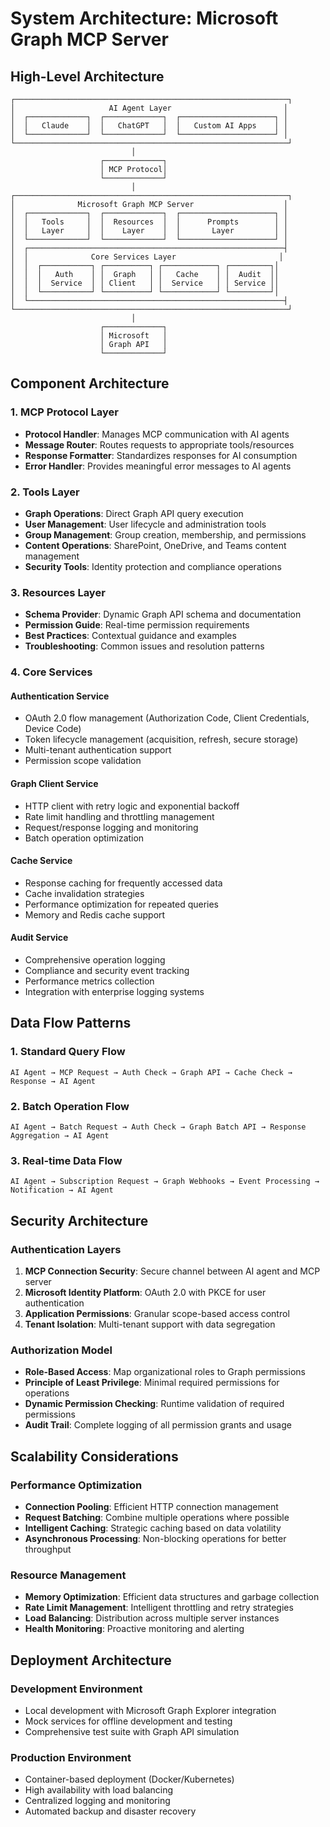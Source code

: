 # System Architecture: Microsoft Graph MCP Server

## High-Level Architecture

```
┌─────────────────────────────────────────────────────────────┐
│                     AI Agent Layer                         │
│  ┌─────────────┐  ┌─────────────┐  ┌─────────────────────┐ │
│  │   Claude    │  │   ChatGPT   │  │   Custom AI Apps    │ │
│  └─────────────┘  └─────────────┘  └─────────────────────┘ │
└─────────────────────────────────────────────────────────────┘
                           │
                    ┌─────────────┐
                    │ MCP Protocol│
                    └─────────────┘
                           │
┌─────────────────────────────────────────────────────────────┐
│              Microsoft Graph MCP Server                    │
│  ┌─────────────┐  ┌─────────────┐  ┌─────────────────────┐ │
│  │   Tools     │  │  Resources  │  │      Prompts        │ │
│  │   Layer     │  │    Layer    │  │       Layer         │ │
│  └─────────────┘  └─────────────┘  └─────────────────────┘ │
│  ┌─────────────────────────────────────────────────────────┤
│  │              Core Services Layer                       │
│  │  ┌───────────┐ ┌──────────┐ ┌────────────┐ ┌─────────┐│
│  │  │   Auth    │ │  Graph   │ │   Cache    │ │  Audit  ││
│  │  │  Service  │ │ Client   │ │  Service   │ │ Service ││
│  │  └───────────┘ └──────────┘ └────────────┘ └─────────┘│
│  └─────────────────────────────────────────────────────────┤
└─────────────────────────────────────────────────────────────┘
                           │
                    ┌─────────────┐
                    │ Microsoft   │
                    │ Graph API   │
                    └─────────────┘
```

## Component Architecture

### 1. MCP Protocol Layer
- **Protocol Handler**: Manages MCP communication with AI agents
- **Message Router**: Routes requests to appropriate tools/resources
- **Response Formatter**: Standardizes responses for AI consumption
- **Error Handler**: Provides meaningful error messages to AI agents

### 2. Tools Layer
- **Graph Operations**: Direct Graph API query execution
- **User Management**: User lifecycle and administration tools
- **Group Management**: Group creation, membership, and permissions
- **Content Operations**: SharePoint, OneDrive, and Teams content management
- **Security Tools**: Identity protection and compliance operations

### 3. Resources Layer
- **Schema Provider**: Dynamic Graph API schema and documentation
- **Permission Guide**: Real-time permission requirements
- **Best Practices**: Contextual guidance and examples
- **Troubleshooting**: Common issues and resolution patterns

### 4. Core Services

#### Authentication Service
- OAuth 2.0 flow management (Authorization Code, Client Credentials, Device Code)
- Token lifecycle management (acquisition, refresh, secure storage)
- Multi-tenant authentication support
- Permission scope validation

#### Graph Client Service
- HTTP client with retry logic and exponential backoff
- Rate limit handling and throttling management
- Request/response logging and monitoring
- Batch operation optimization

#### Cache Service
- Response caching for frequently accessed data
- Cache invalidation strategies
- Performance optimization for repeated queries
- Memory and Redis cache support

#### Audit Service
- Comprehensive operation logging
- Compliance and security event tracking
- Performance metrics collection
- Integration with enterprise logging systems

## Data Flow Patterns

### 1. Standard Query Flow
```
AI Agent → MCP Request → Auth Check → Graph API → Cache Check → Response → AI Agent
```

### 2. Batch Operation Flow
```
AI Agent → Batch Request → Auth Check → Graph Batch API → Response Aggregation → AI Agent
```

### 3. Real-time Data Flow
```
AI Agent → Subscription Request → Graph Webhooks → Event Processing → Notification → AI Agent
```

## Security Architecture

### Authentication Layers
1. **MCP Connection Security**: Secure channel between AI agent and MCP server
2. **Microsoft Identity Platform**: OAuth 2.0 with PKCE for user authentication
3. **Application Permissions**: Granular scope-based access control
4. **Tenant Isolation**: Multi-tenant support with data segregation

### Authorization Model
- **Role-Based Access**: Map organizational roles to Graph permissions
- **Principle of Least Privilege**: Minimal required permissions for operations
- **Dynamic Permission Checking**: Runtime validation of required permissions
- **Audit Trail**: Complete logging of all permission grants and usage

## Scalability Considerations

### Performance Optimization
- **Connection Pooling**: Efficient HTTP connection management
- **Request Batching**: Combine multiple operations where possible
- **Intelligent Caching**: Strategic caching based on data volatility
- **Asynchronous Processing**: Non-blocking operations for better throughput

### Resource Management
- **Memory Optimization**: Efficient data structures and garbage collection
- **Rate Limit Management**: Intelligent throttling and retry strategies
- **Load Balancing**: Distribution across multiple server instances
- **Health Monitoring**: Proactive monitoring and alerting

## Deployment Architecture

### Development Environment
- Local development with Microsoft Graph Explorer integration
- Mock services for offline development and testing
- Comprehensive test suite with Graph API simulation

### Production Environment
- Container-based deployment (Docker/Kubernetes)
- High availability with load balancing
- Centralized logging and monitoring
- Automated backup and disaster recovery